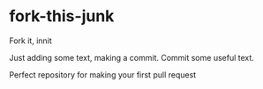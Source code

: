 # fork-this-junk
Fork it, innit

Just adding some text, making a commit.
Commit some useful text.

Perfect repository for making your first pull request